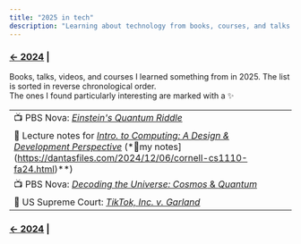 ```yaml
---
title: "2025 in tech"
description: "Learning about technology from books, courses, and talks in 2025"
---
```


### [← 2024](/2024/12/31/learn-2024) |

Books, talks, videos, and courses I learned something from in 2025. The list is sorted in reverse chronological order.\
The ones I found particularly interesting are marked with a ✨

| | 
| --- |
| 📺 PBS Nova: [*Einstein's Quantum Riddle*](https://www.pbs.org/video/einsteins-quantum-riddle-ykvwhm/) <!-- 2/4/2025 --> | 
| 📄 Lecture notes for [*Intro. to Computing: A Design & Development Perspective*](https://www.cs.cornell.edu/courses/cs1110/2024fa/) (*🌆my notes](https://dantasfiles.com/2024/12/06/cornell-cs1110-fa24.html)**) <!-- 2/4/2025 --> | 
| 📺 PBS Nova: [*Decoding the Universe: Cosmos* & *Quantum*](https://www.pbs.org/wgbh/nova/series/decoding-the-universe/) <!-- 2/3/2025 --> | 
| 📄 US Supreme Court: _[TikTok, Inc. v. Garland](https://www.supremecourt.gov/opinions/24pdf/24-656_ca7d.pdf)_ <!-- 01/18/2025 --> |


### [← 2024](/2024/12/31/learn-2024) |

